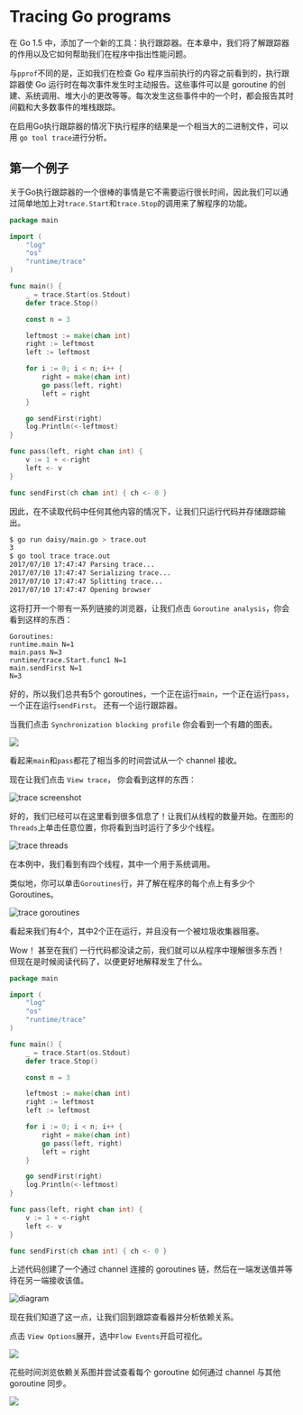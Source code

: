 # Tracing Go programs

在 Go 1.5 中，添加了一个新的工具：执行跟踪器。在本章中，我们将了解跟踪器的作用以及它如何帮助我们在程序中指出性能问题。

与`pprof`不同的是，正如我们在检查 Go  程序当前执行的内容之前看到的，执行跟踪器使 Go 运行时在每次事件发生时主动报告。这些事件可以是 goroutine 的创建、系统调用、堆大小的更改等等。每次发生这些事件中的一个时，都会报告其时间戳和大多数事件的堆栈跟踪。

在启用Go执行跟踪器的情况下执行程序的结果是一个相当大的二进制文件，可以用 `go tool trace`进行分析。

## 第一个例子

关于Go执行跟踪器的一个很棒的事情是它不需要运行很长时间，因此我们可以通过简单地加上对`trace.Start`和`trace.Stop`的调用来了解程序的功能。

```go
package main

import (
	"log"
	"os"
	"runtime/trace"
)

func main() {
	_ = trace.Start(os.Stdout)
	defer trace.Stop()

	const n = 3

	leftmost := make(chan int)
	right := leftmost
	left := leftmost

	for i := 0; i < n; i++ {
		right = make(chan int)
		go pass(left, right)
		left = right
	}

	go sendFirst(right)
	log.Println(<-leftmost)
}

func pass(left, right chan int) {
	v := 1 + <-right
	left <- v
}

func sendFirst(ch chan int) { ch <- 0 }
```

因此，在不读取代码中任何其他内容的情况下，让我们只运行代码并存储跟踪输出。

```bash
$ go run daisy/main.go > trace.out
3
$ go tool trace trace.out
2017/07/10 17:47:47 Parsing trace...
2017/07/10 17:47:47 Serializing trace...
2017/07/10 17:47:47 Splitting trace...
2017/07/10 17:47:47 Opening browser
```

这将打开一个带有一系列链接的浏览器，让我们点击 `Goroutine analysis`，你会看到这样的东西：

```
Goroutines: 
runtime.main N=1 
main.pass N=3 
runtime/trace.Start.func1 N=1 
main.sendFirst N=1 
N=3 
```

好的，所以我们总共有5个 goroutines，一个正在运行`main`，一个正在运行`pass`，一个正在运行`sendFirst`。 还有一个运行跟踪器。

当我们点击 `Synchronization blocking profile` 你会看到一个有趣的图表。

![](sync.png)

看起来`main`和`pass`都花了相当多的时间尝试从一个 channel 接收。

现在让我们点击 `View trace`， 你会看到这样的东西：

![trace screenshot](trace.png)

好的，我们已经可以在这里看到很多信息了！让我们从线程的数量开始。在图形的`Threads`上单击任意位置，你将看到当时运行了多少个线程。

![trace threads](threads.png)

在本例中，我们看到有四个线程，其中一个用于系统调用。

类似地，你可以单击`Goroutines`行，并了解在程序的每个点上有多少个Goroutines。

![trace goroutines](goroutines.png)

看起来我们有4个，其中2个正在运行，并且没有一个被垃圾收集器阻塞。

Wow！ 甚至在我们 一行代码都没读之前，我们就可以从程序中理解很多东西！ 但现在是时候阅读代码了，以便更好地解释发生了什么。

```go
package main

import (
	"log"
	"os"
	"runtime/trace"
)

func main() {
	_ = trace.Start(os.Stdout)
	defer trace.Stop()

	const n = 3

	leftmost := make(chan int)
	right := leftmost
	left := leftmost

	for i := 0; i < n; i++ {
		right = make(chan int)
		go pass(left, right)
		left = right
	}

	go sendFirst(right)
	log.Println(<-leftmost)
}

func pass(left, right chan int) {
	v := 1 + <-right
	left <- v
}

func sendFirst(ch chan int) { ch <- 0 }
```

上述代码创建了一个通过 channel 连接的 goroutines 链，然后在一端发送值并等待在另一端接收该值。

![diagram](diagram.png)

现在我们知道了这一点，让我们回到跟踪查看器并分析依赖关系。

点击 `View Options`展开，选中`Flow Events`开启可视化。

![](view-options.png)

花些时间浏览依赖关系图并尝试查看每个 goroutine 如何通过 channel 与其他 goroutine 同步。

![](flow-events.png)